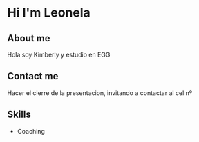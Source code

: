 # Hi I'm Leonela 

## About me

Hola soy Kimberly y estudio en EGG

## Contact me

Hacer el cierre de la presentacion, invitando a contactar al cel nº

## Skills

- Coaching
